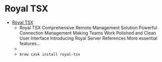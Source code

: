 # Royal TSX
- [Royal TSX](https://www.royalapplications.com/ts/mac/features)
  -  Royal TSX Comprehensive Remote Management Solution Powerful Connection Management Making Teams Work Polished and Clean User Interface Introducing Royal Server References More essential features...
  - 
  - `brew cask install royal-tsx`
